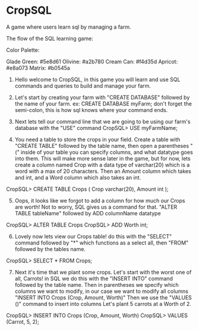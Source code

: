# CropSQL
A game where users learn sql by managing a farm.

The flow of the SQL learning game:

Color Palette:

Glade Green: #5e8d61
Olivine: #a2b780
Cream Can: #f4d35d
Apricot: #e8a073
Matrix: #b0545a



1. Hello welcome to CropSQL, in this game you will learn and use SQL commands and queries to build and manage your farm.

2. Let's start by creating your farm with "CREATE DATABASE" followed by the name of your farm. ex: CREATE DATABASE myFarm; don't forget the semi-colon, this is how sql knows where your command ends.

3. Next lets tell our command line that we are going to be using our farm's database with the "USE" command
CropSQL> USE myFarmName;

4. You need a table to store the crops in your field. Create a table with "CREATE TABLE" followed by the table name, then open a parentheses "("
inside of your table you can specify columns, and what datatype goes into them. This will make more sense later in the game, but for now, lets create a column named Crop with a data type of varchar(20) which is a word with a max of 20 characters. Then an Amount column which takes and int, and a Word column which also takes an int.

CropSQL> CREATE TABLE Crops (
        Crop varchar(20),
        Amount int
        );

5. Oops, it looks like we forgot to add a column for how much our Crops are worth! Not to worry, SQL gives us a command for that. "ALTER TABLE tableName" followed by ADD columnName datatype

CropSQL> ALTER TABLE Crops
CropSQL> ADD Worth int;

6. Lovely now lets view our Crops table! do this with the "SELECT" command followed by "*" which functions as a select all, then "FROM" followed by the tables name.

CropSQL> SELECT * FROM Crops;

7. Next it's time that we plant some crops. Let's start with the worst one of all, Carrots! 
in SQL we do this with the "INSERT INTO" command followed by the table name. Then in parentheses we specify which columns we want to modify, in our case
we want to modify all columns "INSERT INTO Crops (Crop, Amount, Worth)" Then we use the "VALUES ()" command to insert into columns
Let's plant 5 carrots at a Worth of 2.

CropSQL> INSERT INTO Crops (Crop, Amount, Worth)
CropSQL> VALUES (Carrot, 5, 2);